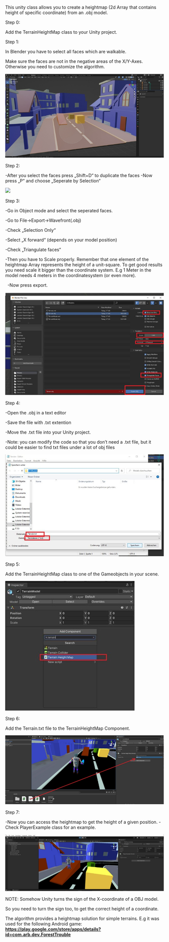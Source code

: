 ﻿This unity class allows you to create a heightmap (2d Array that contains height of specific coordinate) from an .obj model.

Step 0:

Add the TerrainHeightMap class to your Unity project.

Step 1:

In Blender you have to select all faces which are walkable.

Make sure the faces are not in the negative areas of the X/Y-Axes. Otherwise you need to customize the algorithm.

![](docs/001.jpeg)

Step 2:

-After you select the faces press „Shift+D“ to duplicate the faces -Now press „P“ and choose „Seperate by Selection“

![](docs/002.png)

Step 3:

-Go in Object mode and select the seperated faces.

-Go to File→Export→Wavefront(.obj)

-Check „Selection Only“

-Select „X forward“ (depends on your model position)

-Check „Triangulate faces“

-Then you have to Scale properly. Remember that one element of the heightmap Array represents    the height of a unit-square. To get good results you need scale it bigger than the coordinate system.  E.g 1 Meter in the model needs 4 meters in the coordinatesystem (or even more).

` `-Now press export.

![](docs/003.jpeg)

Step 4: 

-Open the .obj in a text editor

-Save the file with .txt extention

-Move the .txt file into your Unity project.

-Note: you can modify the code so that you don’t need a .txt file, but it could be easier to find txt       files under a lot of obj files

![](docs/004.jpeg)

Step 5:

Add the TerrainHeightMap class to one of the Gameobjects in your scene.

![](docs/005.jpeg)

Step 6:

Add the Terrain.txt file to the TerrainHeightMap Component.

![](docs/006.jpeg)

Step 7:

-Now you can access the heightmap to get the height of a given position. -Check PlayerExample class for an example.

![](docs/007.jpeg)


NOTE: Somehow Unity turns the sign of the X-coordinate of a OBJ model.

So you need to turn the sign too, to get the correct height of a coordinate.

The algorithm provides a heightmap solution for simple terrains. E.g it was used for the following Android game: **https://play.google.com/store/apps/details?id=com.arb.dev.ForestTrouble**
